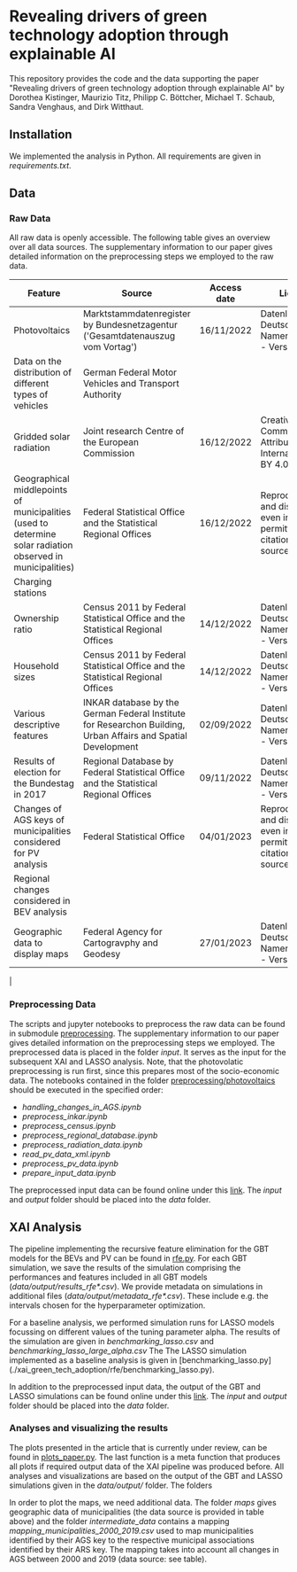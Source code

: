 # Revealing drivers of green technology adoption through explainable AI

This repository provides the code and the data supporting the paper "Revealing drivers of green technology adoption through explainable AI" by Dorothea Kistinger, Maurizio Titz, Philipp C. Böttcher, Michael T. Schaub, Sandra Venghaus, and Dirk Witthaut.

## Installation 

We implemented the analysis in Python. All requirements are given in *requirements.txt*.

## Data

### Raw Data

All raw data is openly accessible. The following table gives an overview over all data sources. The supplementary information to our paper gives detailed information on the preprocessing steps we employed to the raw data. 

| Feature | Source | Access date | License | Link | 
| ---- | ------ | ---- |-------------|---------|
|Photovoltaics | Marktstammdatenregister by Bundesnetzagentur ('Gesamtdatenauszug vom Vortag') | 16/11/2022|Datenlizenz Deutschland - Namensnennung - Version 2.0|https://www.marktstammdatenregister.de/MaStR/Datendownload|
|Data on the distribution of different types of vehicles|German Federal Motor Vehicles and Transport Authority||||
|Gridded solar radiation|Joint research Centre of the European Commission|16/12/2022|Creative Commons Attribution 4.0 International (CC BY 4.0)|https://joint-research-centre.ec.europa.eu/photovoltaic-geographical-information-system-pvgis/pvgis-data-download/sarah-solar-radiation_en|
|Geographical middlepoints of municipalities (used to determine solar radiation observed in municipalities)|Federal Statistical Office and the Statistical Regional Offices|16/12/2022|Reproduction and distribution, even in part, is permitted with citation of the source.|https://www.destatis.de/DE/Themen/Laender-Regionen/Regionales/Gemeindeverzeichnis/Administrativ/Archiv/GVAuszugJ/31122019_Auszug_GV.html|
|Charging stations|||||
|Ownership ratio|Census 2011 by Federal Statistical Office and the Statistical Regional Offices|14/12/2022|Datenlizenz Deutschland - Namensnennung - Version 2.0|https://www.zensus2011.de/SharedDocs/Downloads/DE/Pressemitteilung/DemografischeGrunddaten/csv\_GebaudeWohnungen.zip?\_\_blob=publicationFile\&v=2|
|Household sizes|Census 2011 by Federal Statistical Office and the Statistical Regional Offices|14/12/2022|Datenlizenz Deutschland - Namensnennung - Version 2.0|https://www.zensus2011.de/SharedDocs/Downloads/DE/Pressemitteilung/DemografischeGrunddaten/csv\_HaushalteFamilien.zip?\_\_blob=publicationFile\&v=2|
|Various descriptive features|INKAR database by the German Federal Institute for Researchon Building, Urban Affairs and Spatial Development|02/09/2022|Datenlizenz Deutschland - Namensnennung - Version 2.0|https://www.bbr-server.de/imagemap/inkar/download/inkar_2021.zip|
|Results of election for the Bundestag in 2017|Regional Database by Federal Statistical Office and the Statistical Regional Offices|09/11/2022|Datenlizenz Deutschland - Namensnennung - Version 2.0|https://www.regionalstatistik.de/genesis//online?operation=table&code=14111-01-03-5&bypass=true&levelindex=0&levelid=1685362760357#abreadcrumb|
|Changes of AGS keys of municipalities considered for PV analysis|Federal Statistical Office|04/01/2023|Reproduction and distribution, even in part, is permitted with citation of the source.|https://www.destatis.de/DE/Themen/Laender-Regionen/Regionales/Gemeindeverzeichnis/Namens-Grenz-Aenderung/namens-grenz-aenderung.html|
Regional changes considered in BEV analysis|||||
|Geographic data to display maps|Federal Agency for Cartogravphy and Geodesy|27/01/2023|Datenlizenz Deutschland - Namensnennung - Version 2.0|https://daten.gdz.bkg.bund.de/produkte/vg/vg250_ebenen_1231/2020/vg250_12-31.gk3.shape.ebenen.zip|
|

### Preprocessing Data
The scripts and jupyter notebooks to preprocess the raw data can be found in submodule [preprocessing](./xai_green_tech_adoption/preprocessing/). The supplementary information to our paper gives detailed information on the preprocessing steps we employed. The preprocessed data is placed in the folder *input*. It serves as the input for the subsequent XAI and LASSO analysis. 
Note, that the photovolatic preprocessing is run first, since this prepares most of the socio-economic data. The notebooks contained in the folder [preprocessing/photovoltaics](./xai_green_tech_adoption/preprocessing/photovoltaics) should be executed in the specified order: 
- *handling_changes_in_AGS.ipynb*
- *preprocess_inkar.ipynb*
- *preprocess_census.ipynb*
- *preprocess_regional_database.ipynb*
- *preprocess_radiation_data.ipynb*
- *read_pv_data_xml.ipynb*
- *preprocess_pv_data.ipynb*
- *prepare_input_data.ipynb*

The preprocessed input data can be found online under this [link](https://fz-juelich.sciebo.de/s/NTFUvDD0Sx7sTac). The *input* and *output* folder should be placed into the *data* folder.

## XAI Analysis
The pipeline implementing the recursive feature elimination for the GBT models for the BEVs and PV can be found in [rfe.py](./xai_green_tech_adoption/rfe/rfe.py). For each GBT simulation, we save the results of the simulation comprising the performances and features included in all GBT models (*data/output/results_rfe\*.csv*). We provide metadata on simulations in additional files (*data/output/metadata_rfe\*.csv*). These include e.g. the intervals chosen for the hyperparameter optimization. 

For a baseline analysis, we performed simulation runs for LASSO models focussing on different values of the tuning parameter alpha. The results of the simulation are given in *benchmarking_lasso.csv* and *benchmarking_lasso_large_alpha.csv* The The LASSO simulation implemented as a baseline analysis is given in [benchmarking_lasso.py] (./xai_green_tech_adoption/rfe/benchmarking_lasso.py).

In addition to the preprocessed input data, the output of the GBT and LASSO simulations can be found online under this [link](https://fz-juelich.sciebo.de/s/NTFUvDD0Sx7sTac). The *input* and *output* folder should be placed into the *data* folder.

### Analyses and visualizing the results

The plots presented in the article that is currently under review, can be found in [plots_paper.py](./xai_green_tech_adoption/plots_paper.py). The last function is a meta function that produces all plots if required output data of the XAI pipeline was produced before. All analyses and visualizations are based on the output of the GBT and LASSO simulations given in the *data/output/* folder. The folders 

In order to plot the maps, we need additional data. The folder *maps* gives geographic data of municipalities (the data source is provided in table above) and the folder *intermediate_data* contains a mapping *mapping_municipalities_2000_2019.csv* used to map municipalities identified by their AGS key to the respective municipal associations identified by their ARS key. The mapping takes into account all changes in AGS between 2000 and 2019 (data source: see table).


